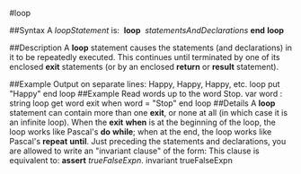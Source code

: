 
#loop

##Syntax
A *loopStatement* is:
 **loop**  *statementsAndDeclarations* **end** **loop**

##Description
A **loop** statement causes the statements (and declarations) in it to be repeatedly executed. This continues until terminated by one of its enclosed **exit** statements (or by an enclosed **return** or **result** statement).

##Example
Output on separate lines: Happy, Happy, Happy, etc.
        loop
            put "Happy"
        end loop
##Example
Read words up to the word Stop.
        var word : string
        loop
            get word
            exit when word = "Stop"
        end loop
##Details
A **loop** statement can contain more than one **exit**, or none at all (in which case it is an infinite loop). When the **exit** **when** is at the beginning of the loop, the loop works like Pascal's **do** **while**; when at the end, the loop works like Pascal's **repeat** **until**.
Just preceding the statements and declarations, you are allowed to write an "invariant clause" of the form:
This clause is equivalent to: **assert** *trueFalseExpn*.
        invariant trueFalseExpn
